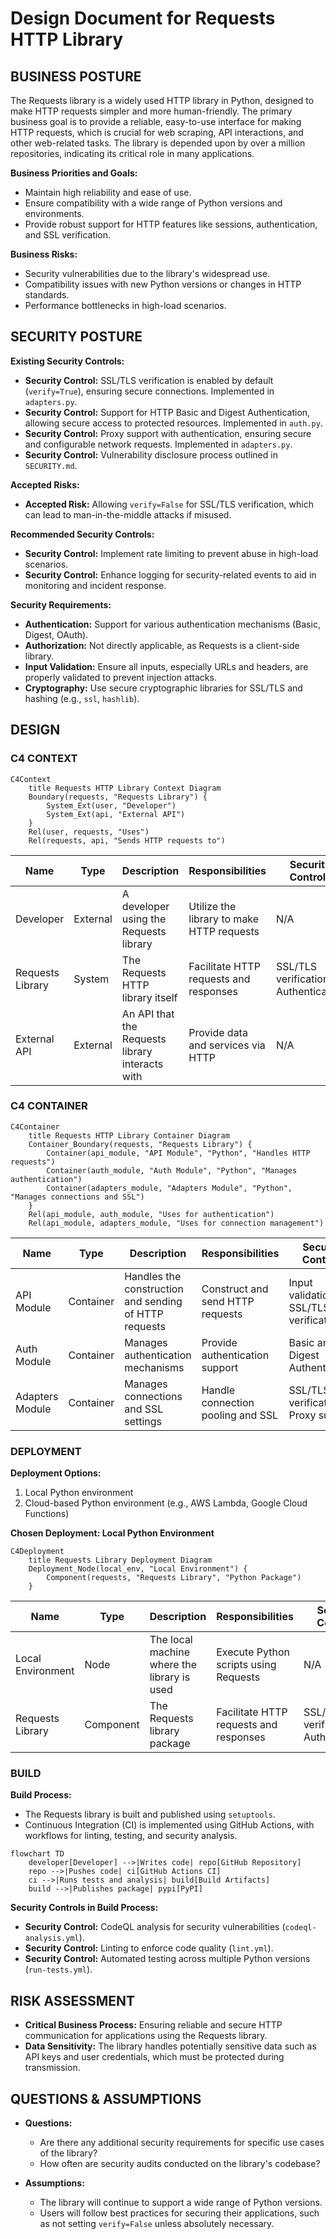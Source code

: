 # Design Document for Requests HTTP Library

## BUSINESS POSTURE

The Requests library is a widely used HTTP library in Python, designed to make HTTP requests simpler and more human-friendly. The primary business goal is to provide a reliable, easy-to-use interface for making HTTP requests, which is crucial for web scraping, API interactions, and other web-related tasks. The library is depended upon by over a million repositories, indicating its critical role in many applications.

**Business Priorities and Goals:**
- Maintain high reliability and ease of use.
- Ensure compatibility with a wide range of Python versions and environments.
- Provide robust support for HTTP features like sessions, authentication, and SSL verification.

**Business Risks:**
- Security vulnerabilities due to the library's widespread use.
- Compatibility issues with new Python versions or changes in HTTP standards.
- Performance bottlenecks in high-load scenarios.

## SECURITY POSTURE

**Existing Security Controls:**
- **Security Control:** SSL/TLS verification is enabled by default (`verify=True`), ensuring secure connections. Implemented in `adapters.py`.
- **Security Control:** Support for HTTP Basic and Digest Authentication, allowing secure access to protected resources. Implemented in `auth.py`.
- **Security Control:** Proxy support with authentication, ensuring secure and configurable network requests. Implemented in `adapters.py`.
- **Security Control:** Vulnerability disclosure process outlined in `SECURITY.md`.

**Accepted Risks:**
- **Accepted Risk:** Allowing `verify=False` for SSL/TLS verification, which can lead to man-in-the-middle attacks if misused.

**Recommended Security Controls:**
- **Security Control:** Implement rate limiting to prevent abuse in high-load scenarios.
- **Security Control:** Enhance logging for security-related events to aid in monitoring and incident response.

**Security Requirements:**
- **Authentication:** Support for various authentication mechanisms (Basic, Digest, OAuth).
- **Authorization:** Not directly applicable, as Requests is a client-side library.
- **Input Validation:** Ensure all inputs, especially URLs and headers, are properly validated to prevent injection attacks.
- **Cryptography:** Use secure cryptographic libraries for SSL/TLS and hashing (e.g., `ssl`, `hashlib`).

## DESIGN

### C4 CONTEXT

```mermaid
C4Context
    title Requests HTTP Library Context Diagram
    Boundary(requests, "Requests Library") {
        System_Ext(user, "Developer")
        System_Ext(api, "External API")
    }
    Rel(user, requests, "Uses")
    Rel(requests, api, "Sends HTTP requests to")
```

| Name      | Type       | Description                          | Responsibilities                  | Security Controls                          |
|-----------|------------|--------------------------------------|----------------------------------|--------------------------------------------|
| Developer | External   | A developer using the Requests library | Utilize the library to make HTTP requests | N/A                                        |
| Requests Library | System | The Requests HTTP library itself     | Facilitate HTTP requests and responses | SSL/TLS verification, Authentication       |
| External API | External | An API that the Requests library interacts with | Provide data and services via HTTP | N/A                                        |

### C4 CONTAINER

```mermaid
C4Container
    title Requests HTTP Library Container Diagram
    Container_Boundary(requests, "Requests Library") {
        Container(api_module, "API Module", "Python", "Handles HTTP requests")
        Container(auth_module, "Auth Module", "Python", "Manages authentication")
        Container(adapters_module, "Adapters Module", "Python", "Manages connections and SSL")
    }
    Rel(api_module, auth_module, "Uses for authentication")
    Rel(api_module, adapters_module, "Uses for connection management")
```

| Name          | Type      | Description                              | Responsibilities                  | Security Controls                          |
|---------------|-----------|------------------------------------------|----------------------------------|--------------------------------------------|
| API Module    | Container | Handles the construction and sending of HTTP requests | Construct and send HTTP requests | Input validation, SSL/TLS verification     |
| Auth Module   | Container | Manages authentication mechanisms        | Provide authentication support   | Basic and Digest Authentication            |
| Adapters Module | Container | Manages connections and SSL settings     | Handle connection pooling and SSL | SSL/TLS verification, Proxy support        |

### DEPLOYMENT

**Deployment Options:**
1. Local Python environment
2. Cloud-based Python environment (e.g., AWS Lambda, Google Cloud Functions)

**Chosen Deployment: Local Python Environment**

```mermaid
C4Deployment
    title Requests Library Deployment Diagram
    Deployment_Node(local_env, "Local Environment") {
        Component(requests, "Requests Library", "Python Package")
    }
```

| Name              | Type       | Description                              | Responsibilities                  | Security Controls                          |
|-------------------|------------|------------------------------------------|----------------------------------|--------------------------------------------|
| Local Environment | Node       | The local machine where the library is used | Execute Python scripts using Requests | N/A                                        |
| Requests Library  | Component  | The Requests library package             | Facilitate HTTP requests and responses | SSL/TLS verification, Authentication       |

### BUILD

**Build Process:**
- The Requests library is built and published using `setuptools`.
- Continuous Integration (CI) is implemented using GitHub Actions, with workflows for linting, testing, and security analysis.

```mermaid
flowchart TD
    developer[Developer] -->|Writes code| repo[GitHub Repository]
    repo -->|Pushes code| ci[GitHub Actions CI]
    ci -->|Runs tests and analysis| build[Build Artifacts]
    build -->|Publishes package| pypi[PyPI]
```

**Security Controls in Build Process:**
- **Security Control:** CodeQL analysis for security vulnerabilities (`codeql-analysis.yml`).
- **Security Control:** Linting to enforce code quality (`lint.yml`).
- **Security Control:** Automated testing across multiple Python versions (`run-tests.yml`).

## RISK ASSESSMENT

- **Critical Business Process:** Ensuring reliable and secure HTTP communication for applications using the Requests library.
- **Data Sensitivity:** The library handles potentially sensitive data such as API keys and user credentials, which must be protected during transmission.

## QUESTIONS & ASSUMPTIONS

- **Questions:**
  - Are there any additional security requirements for specific use cases of the library?
  - How often are security audits conducted on the library's codebase?

- **Assumptions:**
  - The library will continue to support a wide range of Python versions.
  - Users will follow best practices for securing their applications, such as not setting `verify=False` unless absolutely necessary.
